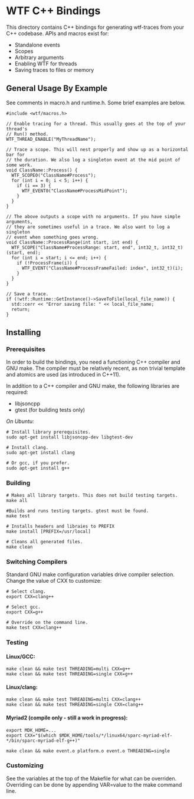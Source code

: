 # WTF C++ Bindings

This directory contains C++ bindings for generating wtf-traces from your
C++ codebase. APIs and macros exist for:

* Standalone events
* Scopes
* Arbitrary arguments
* Enabling WTF for threads
* Saving traces to files or memory

## General Usage By Example

See comments in macro.h and runtime.h. Some brief examples are below.

```
#include <wtf/macros.h>

// Enable tracing for a thread. This usually goes at the top of your thread's
// Run() method.
WTF_THREAD_ENABLE("MyThreadName");

// Trace a scope. This will nest properly and show up as a horizontal bar for
// the duration. We also log a singleton event at the mid point of some work.
void ClassName::Process() {
  WTF_SCOPE0("ClassName#Process");
  for (int i = 0; i < 5; i++) {
    if (i == 3) {
      WTF_EVENT0("ClassName#ProcessMidPoint");
    }
  }
}

// The above outputs a scope with no arguments. If you have simple arguments,
// they are sometimes useful in a trace. We also want to log a singleton
// event when something goes wrong.
void ClassName::ProcessRange(int start, int end) {
  WTF_SCOPE("ClassName#ProcessRange: start, end", int32_t, int32_t)(start, end);
  for (int i = start; i <= end; i++) {
    if (!ProcessFrame(i)) {
      WTF_EVENT("ClassName#ProcessFrameFailed: index", int32_t)(i);
    }
  }
}

// Save a trace.
if (!wtf::Runtime::GetInstance()->SaveToFile(local_file_name)) {
  std::cerr << "Error saving file: " << local_file_name;
  return;
}
```

## Installing

### Prerequisites

In order to build the bindings, you need a functioning C++ compiler and GNU
make. The compiler must be relatively recent, as non trivial template and
atomics are used (as introduced in C++11).

In addition to a C++ compiler and GNU make, the following libraries are
required:

* libjsoncpp
* gtest (for building tests only)

*On Ubuntu:*

```
# Install library prerequisites.
sudo apt-get install libjsoncpp-dev libgtest-dev

# Install clang.
sudo apt-get install clang

# Or gcc, if you prefer.
sudo apt-get install g++
```

### Building

```
# Makes all library targets. This does not build testing targets.
make all

#Builds and runs testing targets. gtest must be found.
make test

# Installs headers and libraies to PREFIX
make install [PREFIX=/usr/local]

# Cleans all generated files.
make clean
```

### Switching Compilers

Standard GNU make configuration variables drive compiler selection. Change
the value of CXX to customize:

```
# Select clang.
export CXX=clang++

# Select gcc.
export CXX=g++

# Override on the command line.
make test CXX=clang++
```

### Testing

#### Linux/GCC:

```
make clean && make test THREADING=multi CXX=g++
make clean && make test THREADING=single CXX=g++
```

#### Linux/clang:

```
make clean && make test THREADING=multi CXX=clang++
make clean && make test THREADING=single CXX=clang++
```

#### Myriad2 (compile only - still a work in progress):

```
export MDK_HOME=...
export CXX="$(which $MDK_HOME/tools/*/linux64/sparc-myriad-elf-*/bin/sparc-myriad-elf-g++)"

make clean && make event.o platform.o event.o THREADING=single
```

### Customizing

See the variables at the top of the Makefile for what can be overriden.
Overriding can be done by appending VAR=value to the make command line.
